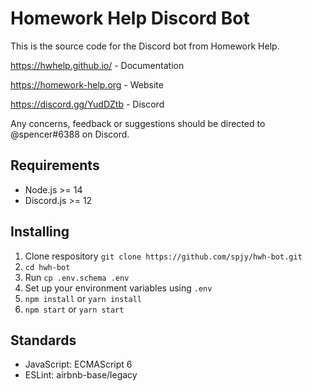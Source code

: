 # Homework Help Discord Bot

This is the source code for the Discord bot from Homework Help.

https://hwhelp.github.io/ - Documentation

https://homework-help.org - Website

https://discord.gg/YudDZtb - Discord

Any concerns, feedback or suggestions should be directed to @spencer#6388 on Discord.

## Requirements

- Node.js >= 14
- Discord.js >= 12

## Installing

1. Clone respository `git clone https://github.com/spjy/hwh-bot.git`
2. `cd hwh-bot`
3. Run `cp .env.schema .env`
4. Set up your environment variables using `.env`
5. `npm install` or `yarn install`
6. `npm start` or `yarn start`

## Standards

- JavaScript: ECMAScript 6
- ESLint: airbnb-base/legacy
